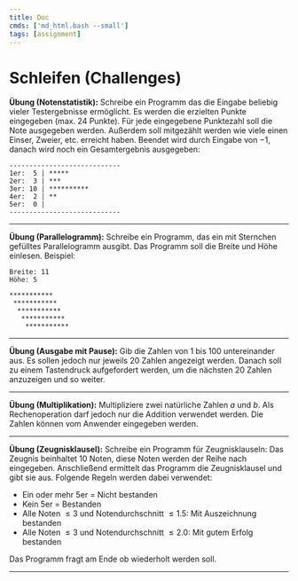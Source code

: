 ```yaml
---
title: Doc
cmds: ['md_html.bash --small']
tags: [assignment]
---
```




# Schleifen (Challenges)



**Übung (Notenstatistik):**
Schreibe ein Programm das die Eingabe beliebig vieler Testergebnisse ermöglicht.
Es werden die erzielten Punkte eingegeben (max. 24 Punkte). Für jede eingegebene Punktezahl soll die Note ausgegeben werden.
Außerdem soll mitgezählt werden wie viele einen Einser, Zweier, etc. erreicht haben.
Beendet wird durch Eingabe von $-1$, danach wird noch ein Gesamtergebnis ausgegeben:

```
----------------------------
1er:  5 | *****
2er:  3 | ***
3er: 10 | **********
4er:  2 | **
5er:  0 | 
----------------------------
```






---

**Übung (Parallelogramm):**
Schreibe ein Programm, das ein mit Sternchen gefülltes Parallelogramm ausgibt. 
Das Programm soll die Breite und  Höhe einlesen.
Beispiel:

```
Breite: 11
Höhe: 5

***********
 ***********
  ***********
   ***********
    *********** 
```

---


**Übung (Ausgabe mit Pause):**
Gib die Zahlen von 1 bis 100 untereinander aus. Es sollen jedoch nur jeweils 20 Zahlen angezeigt werden. Danach soll zu einem Tastendruck aufgefordert werden, um die nächsten 20 Zahlen anzuzeigen und so weiter. 

---


**Übung (Multiplikation):**
Multipliziere zwei natürliche Zahlen $a$ und $b$. Als Rechenoperation darf jedoch nur die Addition verwendet werden.  Die Zahlen können vom Anwender eingegeben werden. 

---


**Übung (Zeugnisklausel):**
Schreibe ein Programm für Zeugnisklauseln: Das Zeugnis beinhaltet 10 Noten, diese Noten werden der Reihe nach eingegeben.
Anschließend ermittelt das Programm die Zeugnisklausel und gibt sie aus.
Folgende Regeln werden dabei verwendet:

- Ein oder mehr 5er = Nicht bestanden
- Kein 5er = Bestanden
- Alle Noten $\le3$ und Notendurchschnitt $\le1.5$: Mit Auszeichnung bestanden
- Alle Noten $\le3$ und Notendurchschnitt $\le2.0$: Mit gutem Erfolg bestanden

Das Programm fragt am Ende ob wiederholt werden soll.

---
